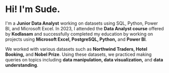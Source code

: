 # Hi! I'm Sude.

I'm a **Junior Data Analyst** working on datasets using SQL, Python, Power BI, and Microsoft Excel.
In 2023, I attended the **Data Analyst course** offered by **Kodlasam** and successfully completed my education by working on projects using **Microsoft Excel, PostgreSQL, Python,** and **Power BI**. 

We worked with various datasets such as **Northwind Traders, Hotel Booking,** and **Nobel Prize**. Using these datasets, we practiced making queries on topics including **data manipulation, data visualization,** and **data understanding**.
